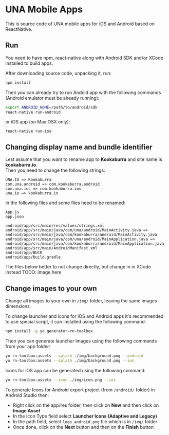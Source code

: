 # UNA Mobile Apps

This is source code of UNA mobile apps for iOS and Android based on ReactNative.

## Run

You need to have npm, react-native along with Android SDK and/or XCode installed to build apps.

After downloading source code, unpacking it, run:
```bash
npm install 
```
Then you can already try to run Andoid app with the following commands (Android emulator must be already running):
```bash
export ANDROID_HOME=/path/to/android/sdk
react-native run-android
```
or iOS app (on Max OSX only):
```
react-native run-ios
```

## Changing display name and bundle identifier

Lest assume that you want to rename app to **Kookaburra** and site name is **kookaburra.io**.   
Then you need to change the following strings:
```
UNA.IO => Kookaburra
com.una.android => com.kookaburra.android
com.una.ios => com.kookaburra.ios
una.io => kookaburra.io
```

In the following files and some files need to be renamed:
```
App.js
app.json

android/app/src/main/res/values/strings.xml
android/app/src/main/java/com/una/android/MainActivity.java => android/app/src/main/java/com/kookaburra/android/MainActivity.java
android/app/src/main/java/com/una/android/MainApplication.java => android/app/src/main/java/com/kookaburra/android/MainApplication.java
android/app/src/main/AndroidManifest.xml
android/app/BUCK
android/app/build.gradle
```

The files below better to not change directly, but change in in XCode instead
TODO: image here


## Change images to your own

Change all images to your own in `/img/` folder, leaving the same images dimensions.  

To change launcher and icons for iOS and Android apps it's recommended to use special script, it can installed using the following command:
```bash
npm install -g yo generator-rn-toolbox
```
Then you can generate launcher images using the following commands from your app folder:
```bash
yo rn-toolbox:assets --splash ./img/background.png --android
yo rn-toolbox:assets --splash ./img/background.png --ios
```

Icons for iOS app can be generated using the following command:
```bash
yo rn-toolbox:assets --icon ./img/icon.png --ios
```

To generate Icons for Android export project (from `/android/` folder) in Android Studio then:
- Right click on the app/res folder, then click on **New** and then click on **Image Asset**
- In the Icon Type field select **Launcher Icons (Adaptive and Legacy)**
- In the path field, select `logo_android.png` file which is in `/img/` folder
- Once done, click on the **Next** button and then on the **Finish** button




